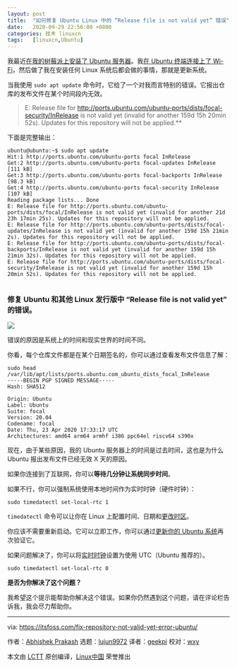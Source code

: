 ```yaml
---
layout: post
title:	"如何修复 Ubuntu Linux 中的 “Release file is not valid yet” 错误"
date:	2020-09-29 22:56:00 +0800 
categories:	技术 linuxcn 
tags:	[linuxcn,Ubuntu]
---
```



我最近[在我的树莓派上安装了 Ubuntu 服务器](https://itsfoss.com/install-ubuntu-server-raspberry-pi/)。我[在 Ubuntu 终端连接上了 Wi-Fi](https://itsfoss.com/connect-wifi-terminal-ubuntu/)，然后做了我在安装任何 Linux 系统后都会做的事情，那就是更新系统。


当我使用 `sudo apt update` 命令时，它给了一个对我而言特别的错误。它报出仓库的发布文件在某个时间段内无效。



> 
> E: Release file for <http://ports.ubuntu.com/ubuntu-ports/dists/focal-security/InRelease> is not valid yet (invalid for another 159d 15h 20min 52s). Updates for this repository will not be applied.\*\*
> 
> 
> 


下面是完整输出：



```
ubuntu@ubuntu:~$ sudo apt update
Hit:1 http://ports.ubuntu.com/ubuntu-ports focal InRelease    
Get:2 http://ports.ubuntu.com/ubuntu-ports focal-updates InRelease [111 kB]                           
Get:3 http://ports.ubuntu.com/ubuntu-ports focal-backports InRelease [98.3 kB]      
Get:4 http://ports.ubuntu.com/ubuntu-ports focal-security InRelease [107 kB]                     
Reading package lists... Done
E: Release file for http://ports.ubuntu.com/ubuntu-ports/dists/focal/InRelease is not valid yet (invalid for another 21d 23h 17min 25s). Updates for this repository will not be applied.
E: Release file for http://ports.ubuntu.com/ubuntu-ports/dists/focal-updates/InRelease is not valid yet (invalid for another 159d 15h 21min 2s). Updates for this repository will not be applied.
E: Release file for http://ports.ubuntu.com/ubuntu-ports/dists/focal-backports/InRelease is not valid yet (invalid for another 159d 15h 21min 32s). Updates for this repository will not be applied.
E: Release file for http://ports.ubuntu.com/ubuntu-ports/dists/focal-security/InRelease is not valid yet (invalid for another 159d 15h 20min 52s). Updates for this repository will not be applied.


```

### 修复 Ubuntu 和其他 Linux 发行版中 “Release file is not valid yet” 的错误。


![](/Asserts/Images//attachment/album/202009/29/225709i2j2pqrv2czhqc4q.png)


错误的原因是系统上的时间和现实世界的时间不同。


你看，每个仓库文件都是在某个日期签名的，你可以通过查看发布文件信息了解：



```
sudo head /var/lib/apt/lists/ports.ubuntu.com_ubuntu_dists_focal_InRelease
-----BEGIN PGP SIGNED MESSAGE-----
Hash: SHA512

Origin: Ubuntu
Label: Ubuntu
Suite: focal
Version: 20.04
Codename: focal
Date: Thu, 23 Apr 2020 17:33:17 UTC
Architectures: amd64 arm64 armhf i386 ppc64el riscv64 s390x

```

现在，由于某些原因，我的 Ubuntu 服务器上的时间是过去时间，这也是为什么 Ubuntu 报出发布文件已经无效 X 天的原因。


如果你连接到了互联网，你可以**等待几分钟让系统同步时间**。


如果不行，你可以强制系统使用本地时间作为实时时钟（硬件时钟）：



```
sudo timedatectl set-local-rtc 1

```

`timedatectl` 命令可以让你在 Linux 上配置时间、日期和[更改时区](https://itsfoss.com/change-timezone-ubuntu/)。


你应该不需要重新启动。它可以立即工作，你可以通过[更新你的 Ubuntu 系统](https://itsfoss.com/update-ubuntu/)再次验证它。


如果问题解决了，你可以将[实时时钟](https://www.computerhope.com/jargon/r/rtc.htm)设置为使用 UTC（Ubuntu 推荐的）。



```
sudo timedatectl set-local-rtc 0

```

**是否为你解决了这个问题？**


我希望这个提示能帮助你解决这个错误。如果你仍然遇到这个问题，请在评论栏告诉我，我会尽力帮助你。




---


via: <https://itsfoss.com/fix-repository-not-valid-yet-error-ubuntu/>


作者：[Abhishek Prakash](https://itsfoss.com/author/abhishek/) 选题：[lujun9972](https://github.com/lujun9972) 译者：[geekpi](https://github.com/geekpi) 校对：[wxy](https://github.com/wxy)


本文由 [LCTT](https://github.com/LCTT/TranslateProject) 原创编译，[Linux中国](https://linux.cn/) 荣誉推出
